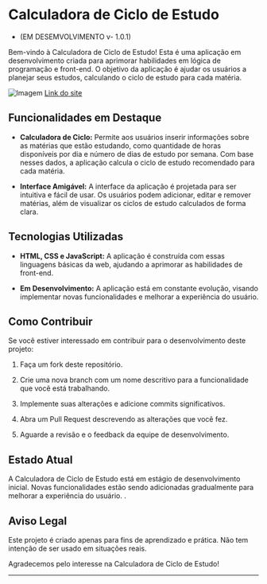 # Calculadora de Ciclo de Estudo
-  (EM DESEMVOLVIMENTO v- 1.0.1)

Bem-vindo à Calculadora de Ciclo de Estudo! Esta é uma aplicação em desenvolvimento criada para aprimorar habilidades em lógica de programação e front-end. O objetivo da aplicação é ajudar os usuários a planejar seus estudos, calculando o ciclo de estudo para cada matéria.

![Imagem](imgs/study-cycle-app-netlify-app.png)
<a href="https://study-cycle-app.netlify.app">Link do site</a>

## Funcionalidades em Destaque

- **Calculadora de Ciclo:** Permite aos usuários inserir informações sobre as matérias que estão estudando, como quantidade de horas disponíveis por dia e número de dias de estudo por semana. Com base nesses dados, a aplicação calcula o ciclo de estudo recomendado para cada matéria.

- **Interface Amigável:** A interface da aplicação é projetada para ser intuitiva e fácil de usar. Os usuários podem adicionar, editar e remover matérias, além de visualizar os ciclos de estudo calculados de forma clara.

## Tecnologias Utilizadas

- **HTML, CSS e JavaScript:** A aplicação é construída com essas linguagens básicas da web, ajudando a aprimorar as habilidades de front-end.

- **Em Desenvolvimento:** A aplicação está em constante evolução, visando implementar novas funcionalidades e melhorar a experiência do usuário.

## Como Contribuir

Se você estiver interessado em contribuir para o desenvolvimento deste projeto:

1. Faça um fork deste repositório.

2. Crie uma nova branch com um nome descritivo para a funcionalidade que você está trabalhando.

3. Implemente suas alterações e adicione commits significativos.

4. Abra um Pull Request descrevendo as alterações que você fez.

5. Aguarde a revisão e o feedback da equipe de desenvolvimento.

## Estado Atual

A Calculadora de Ciclo de Estudo está em estágio de desenvolvimento inicial. Novas funcionalidades estão sendo adicionadas gradualmente para melhorar a experiência do usuário.
.

## Aviso Legal

Este projeto é criado apenas para fins de aprendizado e prática. Não tem intenção de ser usado em situações reais.

Agradecemos pelo interesse na Calculadora de Ciclo de Estudo!

---
